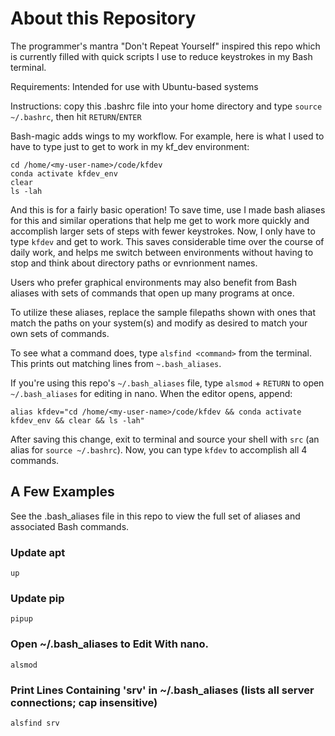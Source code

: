 # About this Repository

The programmer's mantra "Don't Repeat Yourself" inspired this repo which is currently filled with quick scripts I use to reduce keystrokes in my Bash terminal.

Requirements: Intended for use with Ubuntu-based systems

Instructions: copy this .bashrc file into your home directory and type `source ~/.bashrc`, then hit `RETURN`/`ENTER`

Bash-magic adds wings to my workflow. For example, here is what I used to have to type just to get to work in my kf_dev environment:

```
cd /home/<my-user-name>/code/kfdev
conda activate kfdev_env
clear
ls -lah
```

And this is for a fairly basic operation! To save time, use I made bash aliases for this and similar operations that help me get to work more quickly and accomplish larger sets of steps with fewer keystrokes. Now, I only have to type `kfdev` and get to work. This saves considerable time over the course of daily work, and helps me switch between environments without having to stop and think about directory paths or evnrionment names.

Users who prefer graphical environments may also benefit from Bash aliases with sets of commands that open up many programs at once.

To utilize these aliases, replace the sample filepaths shown with ones that match the paths on your system(s) and modify as desired to match your own sets of commands. 

To see what a command does, type `alsfind <command>` from the terminal. This prints out matching lines from `~.bash_aliases`. 

 If you're using this repo's `~/.bash_aliases` file, type `alsmod` + `RETURN` to open `~/.bash_aliases` for editing in nano. When the editor opens, append:

```
alias kfdev="cd /home/<my-user-name>/code/kfdev && conda activate kfdev_env && clear && ls -lah"
```

After saving this change, exit to terminal and source your shell with `src` (an alias for `source ~/.bashrc`). Now, you can type `kfdev` to accomplish all 4 commands.

## A Few Examples

See the .bash_aliases file in this repo to view the full set of aliases and associated Bash commands.

### Update apt
`up`

### Update pip
`pipup`

### Open ~/.bash_aliases to Edit With nano.
`alsmod`

### Print Lines Containing 'srv' in ~/.bash_aliases (lists all server connections; cap insensitive)
`alsfind srv`

